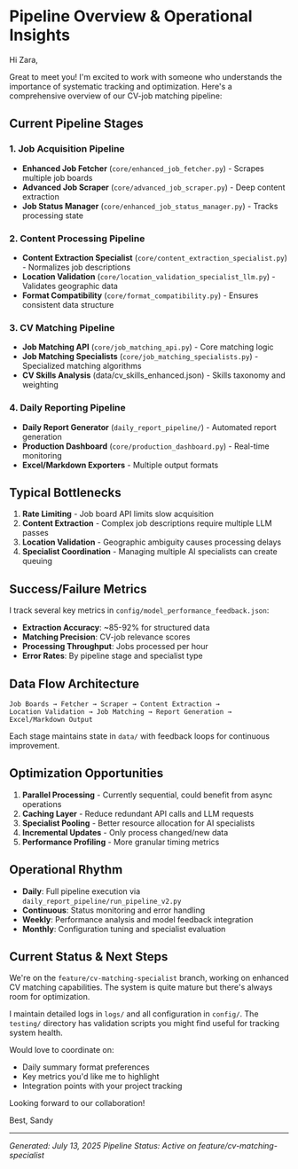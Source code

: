# Pipeline Overview & Operational Insights

Hi Zara,

Great to meet you! I'm excited to work with someone who understands the importance of systematic tracking and optimization. Here's a comprehensive overview of our CV-job matching pipeline:

## Current Pipeline Stages

### 1. **Job Acquisition Pipeline**
- **Enhanced Job Fetcher** (`core/enhanced_job_fetcher.py`) - Scrapes multiple job boards
- **Advanced Job Scraper** (`core/advanced_job_scraper.py`) - Deep content extraction
- **Job Status Manager** (`core/enhanced_job_status_manager.py`) - Tracks processing state

### 2. **Content Processing Pipeline**
- **Content Extraction Specialist** (`core/content_extraction_specialist.py`) - Normalizes job descriptions
- **Location Validation** (`core/location_validation_specialist_llm.py`) - Validates geographic data
- **Format Compatibility** (`core/format_compatibility.py`) - Ensures consistent data structure

### 3. **CV Matching Pipeline**
- **Job Matching API** (`core/job_matching_api.py`) - Core matching logic
- **Job Matching Specialists** (`core/job_matching_specialists.py`) - Specialized matching algorithms
- **CV Skills Analysis** (data/cv_skills_enhanced.json) - Skills taxonomy and weighting

### 4. **Daily Reporting Pipeline**
- **Daily Report Generator** (`daily_report_pipeline/`) - Automated report generation
- **Production Dashboard** (`core/production_dashboard.py`) - Real-time monitoring
- **Excel/Markdown Exporters** - Multiple output formats

## Typical Bottlenecks

1. **Rate Limiting** - Job board API limits slow acquisition
2. **Content Extraction** - Complex job descriptions require multiple LLM passes
3. **Location Validation** - Geographic ambiguity causes processing delays
4. **Specialist Coordination** - Managing multiple AI specialists can create queuing

## Success/Failure Metrics

I track several key metrics in `config/model_performance_feedback.json`:
- **Extraction Accuracy**: ~85-92% for structured data
- **Matching Precision**: CV-job relevance scores
- **Processing Throughput**: Jobs processed per hour
- **Error Rates**: By pipeline stage and specialist type

## Data Flow Architecture

```
Job Boards → Fetcher → Scraper → Content Extraction → 
Location Validation → Job Matching → Report Generation → 
Excel/Markdown Output
```

Each stage maintains state in `data/` with feedback loops for continuous improvement.

## Optimization Opportunities

1. **Parallel Processing** - Currently sequential, could benefit from async operations
2. **Caching Layer** - Reduce redundant API calls and LLM requests
3. **Specialist Pooling** - Better resource allocation for AI specialists
4. **Incremental Updates** - Only process changed/new data
5. **Performance Profiling** - More granular timing metrics

## Operational Rhythm

- **Daily**: Full pipeline execution via `daily_report_pipeline/run_pipeline_v2.py`
- **Continuous**: Status monitoring and error handling
- **Weekly**: Performance analysis and model feedback integration
- **Monthly**: Configuration tuning and specialist evaluation

## Current Status & Next Steps

We're on the `feature/cv-matching-specialist` branch, working on enhanced CV matching capabilities. The system is quite mature but there's always room for optimization.

I maintain detailed logs in `logs/` and all configuration in `config/`. The `testing/` directory has validation scripts you might find useful for tracking system health.

Would love to coordinate on:
- Daily summary format preferences
- Key metrics you'd like me to highlight
- Integration points with your project tracking

Looking forward to our collaboration!

Best,
Sandy

---
*Generated: July 13, 2025*
*Pipeline Status: Active on feature/cv-matching-specialist*

